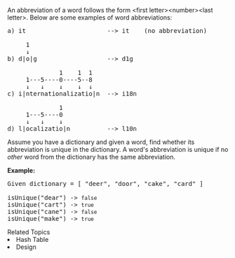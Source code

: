 <p>An abbreviation of a word follows the form &lt;first letter&gt;&lt;number&gt;&lt;last letter&gt;. Below are some examples of word abbreviations:</p>

<pre>
a) it                      --&gt; it    (no abbreviation)

     1
     &darr;
b) d|o|g                   --&gt; d1g

              1    1  1
     1---5----0----5--8
     &darr;   &darr;    &darr;    &darr;  &darr;    
c) i|nternationalizatio|n  --&gt; i18n

              1
     1---5----0
&nbsp;    &darr;   &darr;    &darr;
d) l|ocalizatio|n          --&gt; l10n
</pre>

<p>Assume you have a dictionary and given a word, find whether its abbreviation is unique in the dictionary. A word&#39;s abbreviation is unique if no <i>other</i> word from the dictionary has the same abbreviation.</p>

<p><strong>Example:</strong></p>

<pre>
Given dictionary = [ &quot;deer&quot;, &quot;door&quot;, &quot;cake&quot;, &quot;card&quot; ]

isUnique(&quot;dear&quot;) -&gt; <code>false</code>
isUnique(&quot;cart&quot;) -&gt; <code>true</code>
isUnique(&quot;cane&quot;) -&gt; <code>false</code>
isUnique(&quot;make&quot;) -&gt; <code>true</code>
</pre>
<div><div>Related Topics</div><div><li>Hash Table</li><li>Design</li></div></div>